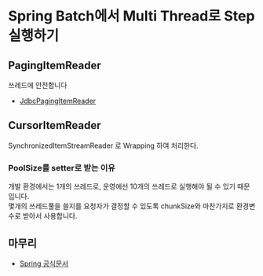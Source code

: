 # Spring Batch에서 Multi Thread로 Step 실행하기



## PagingItemReader

쓰레드에 안전합니다

* [JdbcPagingItemReader](https://docs.spring.io/spring-batch/docs/current/api/org/springframework/batch/item/database/JdbcPagingItemReader.html)

## CursorItemReader

SynchronizedItemStreamReader 로 Wrapping 하여 처리한다.

### PoolSize를 setter로 받는 이유

개발 환경에서는 1개의 쓰레드로, 운영에선 10개의 쓰레드로 실행해야 될 수 있기 때문입니다.  
몇개의 쓰레드풀을 쓸지를 요청자가 결정할 수 있도록 chunkSize와 마찬가지로 환경변수로 받아서 사용합니다.

## 마무리

* [Spring 공식문서](https://docs.spring.io/spring-batch/docs/current/reference/html/scalability.html#multithreadedStep)